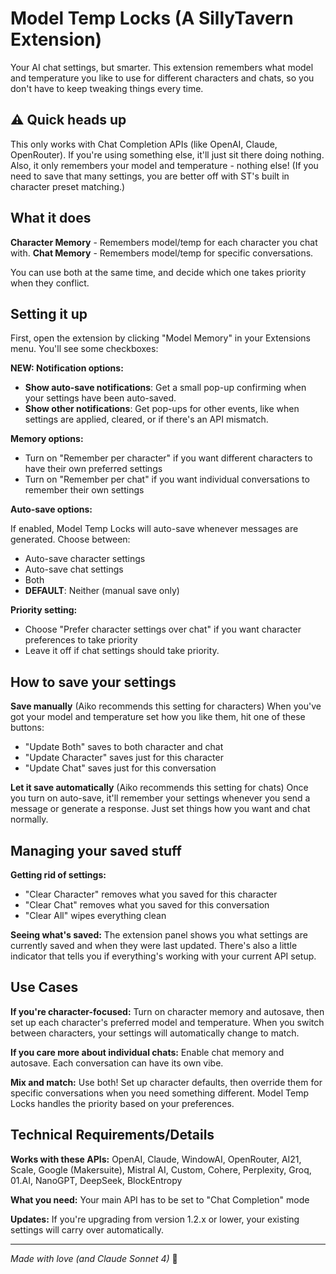 # Model Temp Locks (A SillyTavern Extension)

Your AI chat settings, but smarter. This extension remembers what model and temperature you like to use for different characters and chats, so you don't have to keep tweaking things every time.

## ⚠️ Quick heads up

This only works with Chat Completion APIs (like OpenAI, Claude, OpenRouter). If you're using something else, it'll just sit there doing nothing. Also, it only remembers your model and temperature - nothing else! (If you need to save that many settings, you are better off with ST's built in character preset matching.)

## What it does

**Character Memory** - Remembers model/temp for each character you chat with.
**Chat Memory** - Remembers model/temp for specific conversations. 

You can use both at the same time, and decide which one takes priority when they conflict.

## Setting it up

First, open the extension by clicking "Model Memory" in your Extensions menu. You'll see some checkboxes:

**NEW: Notification options:**
- **Show auto-save notifications**: Get a small pop-up confirming when your settings have been auto-saved.
- **Show other notifications**: Get pop-ups for other events, like when settings are applied, cleared, or if there's an API mismatch.

**Memory options:**
- Turn on "Remember per character" if you want different characters to have their own preferred settings
- Turn on "Remember per chat" if you want individual conversations to remember their own settings

**Auto-save options:**

If enabled, Model Temp Locks will auto-save whenever messages are generated. Choose between: 
- Auto-save character settings
- Auto-save chat settings
- Both
- **DEFAULT**: Neither (manual save only)

**Priority setting:**
- Choose "Prefer character settings over chat" if you want character preferences to take priority
- Leave it off if chat settings should take priority.

## How to save your settings

**Save manually** (Aiko recommends this setting for characters)
When you've got your model and temperature set how you like them, hit one of these buttons:
- "Update Both" saves to both character and chat
- "Update Character" saves just for this character  
- "Update Chat" saves just for this conversation

**Let it save automatically** (Aiko recommends this setting for chats)
Once you turn on auto-save, it'll remember your settings whenever you send a message or generate a response. Just set things how you want and chat normally.

## Managing your saved stuff

**Getting rid of settings:**
- "Clear Character" removes what you saved for this character
- "Clear Chat" removes what you saved for this conversation
- "Clear All" wipes everything clean

**Seeing what's saved:**
The extension panel shows you what settings are currently saved and when they were last updated. There's also a little indicator that tells you if everything's working with your current API setup.

## Use Cases

**If you're character-focused:**
Turn on character memory and autosave, then set up each character's preferred model and temperature. When you switch between characters, your settings will automatically change to match.

**If you care more about individual chats:**
Enable chat memory and autosave. Each conversation can have its own vibe.

**Mix and match:**
Use both! Set up character defaults, then override them for specific conversations when you need something different. Model Temp Locks handles the priority based on your preferences.

## Technical Requirements/Details

**Works with these APIs:** OpenAI, Claude, WindowAI, OpenRouter, AI21, Scale, Google (Makersuite), Mistral AI, Custom, Cohere, Perplexity, Groq, 01.AI, NanoGPT, DeepSeek, BlockEntropy

**What you need:** Your main API has to be set to "Chat Completion" mode

**Updates:** If you're upgrading from version 1.2.x or lower, your existing settings will carry over automatically.

---

*Made with love (and Claude Sonnet 4)* 🤖
